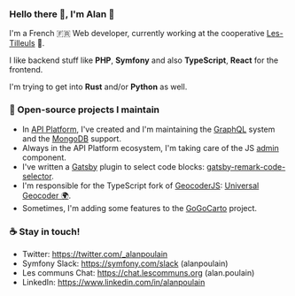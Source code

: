### Hello there 👋, I'm Alan 👱

I'm a French 🇫🇷 Web developer, currently working at the cooperative [Les-Tilleuls](https://les-tilleuls.coop) 🌳.

I like backend stuff like **PHP**, **Symfony** and also **TypeScript**, **React** for the frontend.

I'm trying to get into **Rust** and/or **Python** as well.

### 🌟 Open-source projects I maintain
- In [API Platform](https://github.com/api-platform/core), I've created and I'm maintaining the [GraphQL](https://api-platform.com/docs/core/graphql/) system and the [MongoDB](https://api-platform.com/docs/core/mongodb) support.
- Always in the API Platform ecosystem, I'm taking care of the JS [admin](https://github.com/api-platform/admin) component.
- I've written a [Gatsby](https://www.gatsbyjs.org/) plugin to select code blocks: [gatsby-remark-code-selector](https://github.com/alanpoulain/gatsby-remark-code-selector).
- I'm responsible for the TypeScript fork of [GeocoderJS](https://github.com/geocoder-php/geocoder-js): [Universal Geocoder 🌍](https://github.com/universal-geocoder/universal-geocoder-js).
- Sometimes, I'm adding some features to the [GoGoCarto](https://gitlab.adullact.net/pixelhumain/GoGoCartoJs) project.

### ☕ Stay in touch!
- Twitter: https://twitter.com/_alanpoulain
- Symfony Slack: https://symfony.com/slack (alanpoulain)
- Les communs Chat: https://chat.lescommuns.org (alan.poulain)
- LinkedIn: https://www.linkedin.com/in/alanpoulain
